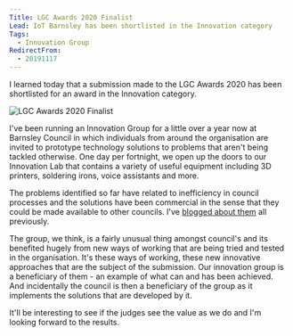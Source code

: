 ```yaml
---
Title: LGC Awards 2020 Finalist
Lead: IoT Barnsley has been shortlisted in the Innovation category
Tags:
  - Innovation Group
RedirectFrom:
  - 20191117
---
```


I learned today that a submission made to the LGC Awards 2020 has been shortlisted for an award in the Innovation category.

![LGC Awards 2020 Finalist](/assets/images/2019-11-17-iot-award.jpg)

I've been running an Innovation Group for a little over a year now at Barnsley Council in which individuals from around the organisation are invited to prototype technology solutions to problems that aren't being tackled otherwise. One day per fortnight, we open up the doors to our Innovation Lab that contains a variety of useful equipment including 3D printers, soldering irons, voice assistants and more.

The problems identified so far have related to inefficiency in council processes and the solutions have been commercial in the sense that they could be made available to other councils. I've [blogged about them](/tags/Innovation-Group) all previously.

The group, we think, is a fairly unusual thing amongst council's and its benefited hugely from new ways of working that are being tried and tested in the organisation. It's these ways of working, these new innovative approaches that are the subject of the submission. Our innovation group is a beneficiary of them - an example of what can and has been achieved. And incidentally the council is then a beneficiary of the group as it implements the solutions that are developed by it.

It'll be interesting to see if the judges see the value as we do and I'm looking forward to the results.